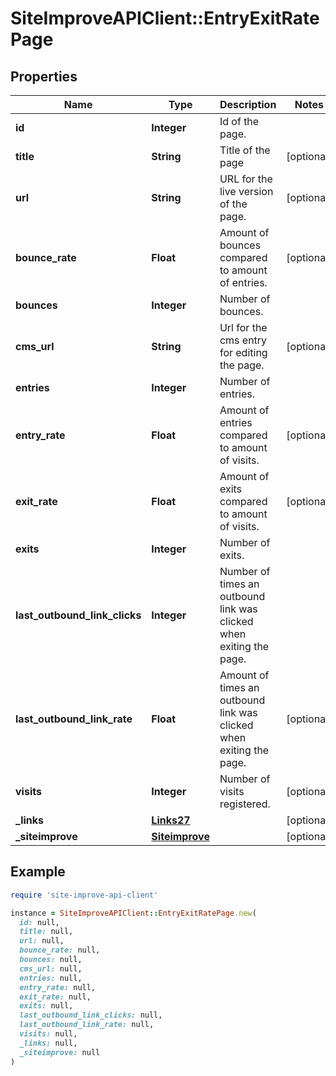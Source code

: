 # SiteImproveAPIClient::EntryExitRatePage

## Properties

| Name | Type | Description | Notes |
| ---- | ---- | ----------- | ----- |
| **id** | **Integer** | Id of the page. |  |
| **title** | **String** | Title of the page | [optional] |
| **url** | **String** | URL for the live version of the page. | [optional] |
| **bounce_rate** | **Float** | Amount of bounces compared to amount of entries. | [optional] |
| **bounces** | **Integer** | Number of bounces. |  |
| **cms_url** | **String** | Url for the cms entry for editing the page. | [optional] |
| **entries** | **Integer** | Number of entries. |  |
| **entry_rate** | **Float** | Amount of entries compared to amount of visits. | [optional] |
| **exit_rate** | **Float** | Amount of exits compared to amount of visits. | [optional] |
| **exits** | **Integer** | Number of exits. |  |
| **last_outbound_link_clicks** | **Integer** | Number of times an outbound link was clicked when exiting the page. |  |
| **last_outbound_link_rate** | **Float** | Amount of times an outbound link was clicked when exiting the page. | [optional] |
| **visits** | **Integer** | Number of visits registered. | [optional] |
| **_links** | [**Links27**](Links27.md) |  | [optional] |
| **_siteimprove** | [**Siteimprove**](Siteimprove.md) |  | [optional] |

## Example

```ruby
require 'site-improve-api-client'

instance = SiteImproveAPIClient::EntryExitRatePage.new(
  id: null,
  title: null,
  url: null,
  bounce_rate: null,
  bounces: null,
  cms_url: null,
  entries: null,
  entry_rate: null,
  exit_rate: null,
  exits: null,
  last_outbound_link_clicks: null,
  last_outbound_link_rate: null,
  visits: null,
  _links: null,
  _siteimprove: null
)
```

